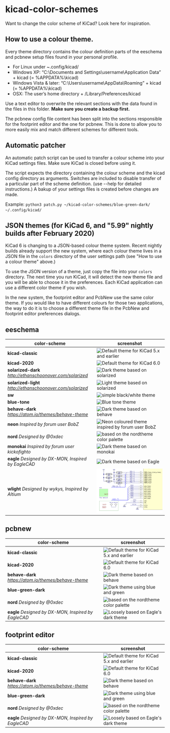 # kicad-color-schemes

Want to change the color scheme of KiCad? Look here for inspiration.

## How to use a colour theme.

Every theme directory contains the colour definition parts of the eeschema and pcbnew setup files found in your personal profile.
- For Linux under ~.config/kicad/
- Windows XP: “C:\Documents and Settings\username\Application Data” + kicad (= %APPDATA%\kicad)
- Windows Vista & later: “C:\Users\username\AppData\Roaming” + kicad (= %APPDATA%\kicad)
- OSX: The user’s home directory + /Library/Preferences/kicad

Use a text editor to overwrite the relevant sections with the data found in the files in this folder. **Make sure you create a backup first.**

The pcbnew config file content has been split into the sections responsible for the footprint editor and the one for pcbnew. This is done to allow you to more easily mix and match different schemes for different tools.

## Automatic patcher

An automatic patch script can be used to transfer a colour scheme into your KiCad settings files. Make sure KiCad is closed before using it.

The script expects the directory containing the colour scheme and the kicad config directory as arguments. Switches are included to disable transfer of a particular part of the scheme definition. (use --help for detailed instructions.) A bakup of your settings files is created before changes are made.

Example:
`python3 patch.py ~/kicad-color-schemes/blue-green-dark/ ~/.config/kicad/`

## JSON themes (for KiCad 6, and "5.99" nightly builds after February 2020)

KiCad 6 is changing to a JSON-based colour theme system.  Recent nightly builds already support the
new system, where each colour theme lives in a JSON file in the `colors` directory of the user
settings path (see "How to use a colour theme" above.)

To use the JSON version of a theme, just copy the file into your `colors` directory.  The next time
you run KiCad, it will detect the new theme file and you will be able to choose it in the
preferences.  Each KiCad application can use a different color theme if you wish.

In the new system, the footprint editor and PcbNew use the same color theme.  If you would like to
have different colours for those two applications, the way to do it is to choose a different theme
file in the PcbNew and footprint editor preferences dialogs.

## eeschema

color-scheme                                               | screenshot
-----------------------------------------------------------|-----------
**kicad-classic**                                          | ![Default theme for KiCad 5.x and earlier](https://raw.githubusercontent.com/pointhi/kicad-color-schemes/master/kicad-classic/eeschema.png)
**kicad-2020**                                             | ![Default theme for KiCad 6.0](https://raw.githubusercontent.com/pointhi/kicad-color-schemes/master/kicad-2020/eeschema.png)
**solarized-dark** *http://ethanschoonover.com/solarized*  | ![Dark theme based on solarized](https://raw.githubusercontent.com/pointhi/kicad-color-schemes/master/solarized-dark/eeschema.png)
**solarized-light** *http://ethanschoonover.com/solarized* | ![Light theme based on solarized](https://raw.githubusercontent.com/pointhi/kicad-color-schemes/master/solarized-light/eeschema.png)
**sw**                                                     | ![simple black/white theme](https://raw.githubusercontent.com/pointhi/kicad-color-schemes/master/sw/eeschema.png)
**blue-tone**     | ![Blue tone theme](https://raw.githubusercontent.com/pointhi/kicad-color-schemes/master/blue-tone/eeschema.png)
**behave-dark** *https://atom.io/themes/behave-theme*      | ![Dark theme based on behave](https://raw.githubusercontent.com/pointhi/kicad-color-schemes/master/behave-dark/eeschema.png)
**neon** *Inspired by forum user BobZ*      | ![Neon coloured theme inspired by forum user BobZ](https://raw.githubusercontent.com/pointhi/kicad-color-schemes/master/neon/eeschema.png)
**nord** *Designed by @0xdec* | ![based on the nordtheme color palette](https://raw.githubusercontent.com/pointhi/kicad-color-schemes/master/nord/eeschema.png)
**monokai** *Inspired by forum user kickofighto*    | ![Dark theme based on monokai](https://raw.githubusercontent.com/pointhi/kicad-color-schemes/master/monokai/eeschema.png)
**eagle** *Designed by DX-MON, Inspired by EagleCAD*       | ![Dark theme based on Eagle](https://raw.githubusercontent.com/pointhi/kicad-color-schemes/master/eagle/eeschema.png)
**wlight** *Designed by wykys, Inspired by Altium*       | ![Light theme designed for export to PDF](wlight/eeschema.png)

## pcbnew
color-scheme                                               | screenshot
-----------------------------------------------------------|-----------
**kicad-classic**                                          | ![Default theme for KiCad 5.x and earlier](https://raw.githubusercontent.com/pointhi/kicad-color-schemes/master/kicad-classic/pcbnew.png)
**kicad-2020**                                             | ![Default theme for KiCad 6.0](https://raw.githubusercontent.com/pointhi/kicad-color-schemes/master/kicad-2020/pcbnew.png)
**behave-dark** *https://atom.io/themes/behave-theme*      | ![Dark theme based on behave](https://raw.githubusercontent.com/pointhi/kicad-color-schemes/master/behave-dark/pcbnew.png)
**blue-green-dark**     | ![Dark theme using blue and green](https://raw.githubusercontent.com/pointhi/kicad-color-schemes/master/blue-green-dark/pcbnew.png)
**nord** *Designed by @0xdec* | ![based on the nordtheme color palette](https://raw.githubusercontent.com/pointhi/kicad-color-schemes/master/nord/pcbnew.png)
**eagle** *Designed by DX-MON, Inspired by EagleCAD*       | ![Loosely based on Eagle's dark theme](https://raw.githubusercontent.com/pointhi/kicad-color-schemes/master/eagle/pcbnew.png)

## footprint editor
color-scheme                                               | screenshot
-----------------------------------------------------------|-----------
**kicad-classic**                                          | ![Default theme for KiCad 5.x and earlier](https://raw.githubusercontent.com/pointhi/kicad-color-schemes/master/kicad-classic/footprint_editor.png)
**kicad-2020**                                             | ![Default theme for KiCad 6.0](https://raw.githubusercontent.com/pointhi/kicad-color-schemes/master/kicad-2020/footprint_editor.png)
**behave-dark** *https://atom.io/themes/behave-theme*      | ![Dark theme based on behave](https://raw.githubusercontent.com/pointhi/kicad-color-schemes/master/behave-dark/footprint_editor.png)
**blue-green-dark**                                        | ![Dark theme using blue and green](https://raw.githubusercontent.com/pointhi/kicad-color-schemes/master/blue-green-dark/footprint_editor.png)
**nord** *Designed by @0xdec* | ![based on the nordtheme color palette](https://raw.githubusercontent.com/pointhi/kicad-color-schemes/master/nord/footprint_editor.png)
**eagle** *Designed by DX-MON, Inspired by EagleCAD*       | ![Loosely based on Eagle's dark theme](https://raw.githubusercontent.com/pointhi/kicad-color-schemes/master/eagle/footprint_editor.png)
